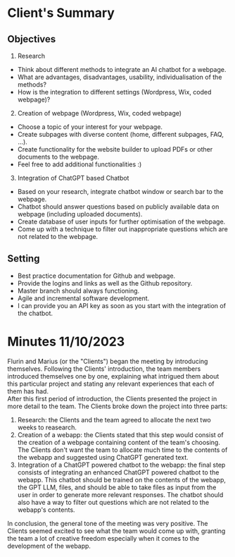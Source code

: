 # Client's Summary

## Objectives

1. Research
        
- Think about different methods to integrate an AI chatbot for a webpage.
- What are advantages, disadvantages, usability, individualisation of the methods?
- How is the integration to different settings (Wordpress, Wix, coded webpage)?
        
2. Creation of webpage (Wordpress, Wix, coded webpage)
        
- Choose a topic of your interest for your webpage.
- Create subpages with diverse content (home, different subpages, FAQ, …).
- Create functionality for the website builder to upload PDFs or other documents to the webpage.
- Feel free to add additional functionalities :)
        
3. Integration of ChatGPT based Chatbot
        
- Based on your research, integrate chatbot window or search bar to the webpage. 
- Chatbot should answer questions based on publicly available data on webpage (including uploaded documents).
- Create database of user inputs for further optimisation of the webpage. 
- Come up with a technique to filter out inappropriate questions which are not related to the webpage.

## Setting

- Best practice documentation for Github and webpage.
- Provide the logins and links as well as the Github repository.
- Master branch should always functioning.
- Agile and incremental software development.
- I can provide you an API key as soon as you start with the integration of the chatbot. 

# Minutes 11/10/2023
Flurin and Marius (or the "Clients") began the meeting by introducing themselves. Following the Clients' introduction, the team members introduced themselves one by one, explaining what intrigued them about this particular project and stating any relevant experiences that each of them has had.   
After this first period of introduction, the Clients presented the project in more detail to the team. The Clients broke down the project into three parts:  
1. Research: the Clients and the team agreed to allocate the next two weeks to reasearch.
2. Creation of a webapp: the Clients stated that this step would consist of the creation of a webpage containing content of the team's choosing. The Clients don't want the team to allocate much time to the contents of the webapp and suggested using ChatGPT generated text.
3. Integration of a ChatGPT powered chatbot to the webapp: the final step consists of integrating an enhanced ChatGPT powered chatbot to the webapp. This chatbot should be trained on the contents of the webapp, the GPT LLM, files, and should be able to take files as input from the user in order to generate more relevant responses. The chatbot should also have a way to filter out questions which are not related to the webapp's contents.
   
In conclusion, the general tone of the meeting was very positive. The Clients seemed excited to see what the team would come up with, granting the team a lot of creative freedom especially when it comes to the development of the webapp.
